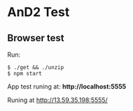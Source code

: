 # AnD2 Test

## Browser test
Run:
```
$ ./get && ./unzip
$ npm start
```

App test runing at: <b>http://localhost:5555</b>

Runing at http://13.59.35.198:5555/
